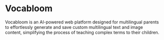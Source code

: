 # Vocabloom

Vocabloom is an AI-powered web platform designed for multilingual parents to effortlessly generate and save custom multilingual text and image content, simplifying the process of teaching complex terms to their children. 